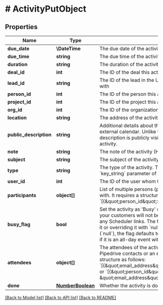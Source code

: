 # # ActivityPutObject

## Properties

Name | Type | Description | Notes
------------ | ------------- | ------------- | -------------
**due_date** | **\DateTime** | The due date of the activity. Format: YYYY-MM-DD | [optional]
**due_time** | **string** | The due time of the activity in UTC. Format: HH:MM | [optional]
**duration** | **string** | The duration of the activity. Format: HH:MM | [optional]
**deal_id** | **int** | The ID of the deal this activity is associated with | [optional]
**lead_id** | **string** | The ID of the lead in the UUID format this activity is associated with | [optional]
**person_id** | **int** | The ID of the person this activity is associated with | [optional]
**project_id** | **int** | The ID of the project this activity is associated with | [optional]
**org_id** | **int** | The ID of the organization this activity is associated with | [optional]
**location** | **string** | The address of the activity. | [optional]
**public_description** | **string** | Additional details about the activity that is synced to your external calendar. Unlike the note added to the activity, the description is publicly visible to any guests added to the activity. | [optional]
**note** | **string** | The note of the activity (HTML format) | [optional]
**subject** | **string** | The subject of the activity | [optional]
**type** | **string** | The type of the activity. This is in correlation with the &#x60;key_string&#x60; parameter of ActivityTypes. | [optional]
**user_id** | **int** | The ID of the user whom the activity is assigned to | [optional]
**participants** | **object[]** | List of multiple persons (participants) this activity is associated with. It requires a structure as follows: &#x60;[{\&quot;person_id\&quot;:1,\&quot;primary_flag\&quot;:true}]&#x60; | [optional]
**busy_flag** | **bool** | Set the activity as &#39;Busy&#39; or &#39;Free&#39;. If the flag is set to &#x60;true&#x60;, your customers will not be able to book that time slot through any Scheduler links. The flag can also be unset by never setting it or overriding it with &#x60;null&#x60;. When the value of the flag is unset (&#x60;null&#x60;), the flag defaults to &#39;Busy&#39; if it has a time set, and &#39;Free&#39; if it is an all-day event without specified time. | [optional]
**attendees** | **object[]** | The attendees of the activity. This can be either your existing Pipedrive contacts or an external email address. It requires a structure as follows: &#x60;[{\&quot;email_address\&quot;:\&quot;mail@example.org\&quot;}]&#x60; or &#x60;[{\&quot;person_id\&quot;:1, \&quot;email_address\&quot;:\&quot;mail@example.org\&quot;}]&#x60; | [optional]
**done** | [**NumberBoolean**](NumberBoolean.md) | Whether the activity is done or not. 0 &#x3D; Not done, 1 &#x3D; Done | [optional]

[[Back to Model list]](../README.md#documentation-for-models) [[Back to API list]](../README.md#documentation-for-api-endpoints) [[Back to README]](../README.md)
